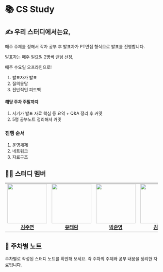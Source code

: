 # 📚 CS Study

## ✍ 우리 스터디에서는요,

매주 주제를 정해서 각자 공부 후 발표자가 PT면접 형식으로 발표를 진행합니다.

발표자는 매주 일요일 2명씩 랜덤 선정,

매주 수요일 오프라인으로!

1. 발표자가 발표
2. 질의응답
3. 전반적인 피드백

#### 해당 주차 주말까지

1. 서기가 발표 자료 핵심 등 요약 + Q&A 정리 후 커밋
2. 5명 공부노트 정리해서 커밋

### 진행 순서

1. 운영체제
2. 네트워크
3. 자료구조

## 👩‍💻 스터디 멤버

<table>
 <tr>
    <td align="center"><a href="https://github.com/izodam"><img src="https://avatars.githubusercontent.com/izodam" width="130px;" alt=""><br /><b>김주연</b></a></td>
    <td align="center"><a href="https://github.com/ttaeram"><img src="https://avatars.githubusercontent.com/ttaeram" width="130px;" alt=""><br /><b>유태람</b></a></td>
    <td align="center"><a href="https://github.com/Junyoung-Park"><img src="https://avatars.githubusercontent.com/Junyoung-Park" width="130px;" alt=""><br /><b>박준영</b></a></td>
    <td align="center"><a href="https://github.com/mkkim68"><img src="https://avatars.githubusercontent.com/mkkim68" width="130px;" alt=""><br /><b>김민경</b></a></td>
    <td align="center"><a href="https://github.com/kyuahkim"><img src="https://avatars.githubusercontent.com/kyuahkim" width="130px;" alt=""><br /><b>최병주</b></a></td>
  </tr>
</table>

## 👀 주차별 노트

주차별로 작성된 스터디 노트를 확인해 보세요. 각 주차의 주제와 공부 내용을 정리한 자료입니다.
